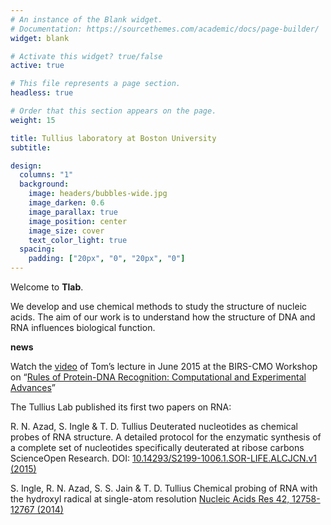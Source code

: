 ```yaml
---
# An instance of the Blank widget.
# Documentation: https://sourcethemes.com/academic/docs/page-builder/
widget: blank

# Activate this widget? true/false
active: true

# This file represents a page section.
headless: true

# Order that this section appears on the page.
weight: 15

title: Tullius laboratory at Boston University
subtitle:

design:
  columns: "1"
  background:
    image: headers/bubbles-wide.jpg
    image_darken: 0.6
    image_parallax: true
    image_position: center
    image_size: cover
    text_color_light: true
  spacing:
    padding: ["20px", "0", "20px", "0"]
---
```


Welcome to **Tlab**.

We develop and use chemical methods to study the structure of nucleic acids.
The aim of our work is to understand how the structure of DNA and RNA influences biological function.

**news**

Watch the [video](http://www.birs.ca/events/2015/5-day-workshops/15w5167/videos/watch/201506221730-Tullius.html) of Tom’s lecture in June 2015 at the BIRS-CMO Workshop on “[Rules of Protein-DNA Recognition: Computational and Experimental Advances](http://www.birs.ca/events/2015/5-day-workshops/15w5167)”


The Tullius Lab published its first two papers on RNA:

R. N. Azad, S. Ingle & T. D. Tullius
Deuterated nucleotides as chemical probes of RNA structure. A detailed protocol for the enzymatic synthesis of a complete set of nucleotides specifically deuterated at ribose carbons
ScienceOpen Research. DOI: [10.14293/S2199-1006.1.SOR-LIFE.ALCJCN.v1 (2015)](https://www.scienceopen.com/document?vid=eb44f1b0-c408-4336-a2c0-aed203250898)

S. Ingle, R. N. Azad, S. S. Jain & T. D. Tullius
Chemical probing of RNA with the hydroxyl radical at single-atom resolution
[Nucleic Acids Res 42, 12758-12767 (2014)](https://academic.oup.com/nar/article/42/20/12758/2903102)
